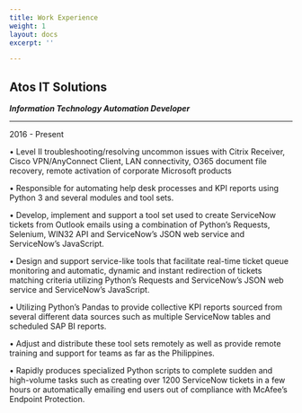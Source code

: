 ```yaml
---
title: Work Experience
weight: 1
layout: docs
excerpt: ''

---
```

## Atos IT Solutions

**_Information Technology Automation Developer_**

<hr>

2016 - Present

• Level II troubleshooting/resolving uncommon issues with Citrix Receiver, Cisco VPN/AnyConnect Client, LAN connectivity, O365 document file recovery, remote activation of corporate Microsoft products

• Responsible for automating help desk processes and KPI reports using Python 3 and several modules and tool sets.

•	Develop, implement and support a tool set used to create ServiceNow tickets from Outlook emails using a combination of Python’s Requests, Selenium, WIN32 API and ServiceNow’s JSON web service and ServiceNow’s JavaScript.

• Design and support service-like tools that facilitate real-time ticket queue monitoring and automatic, dynamic and instant redirection of tickets matching criteria utilizing Python’s Requests and ServiceNow’s JSON web service and ServiceNow’s JavaScript.

• Utilizing Python’s Pandas to provide collective KPI reports sourced from several different data sources such as multiple ServiceNow tables and scheduled SAP BI reports. 

• Adjust and distribute these tool sets remotely as well as provide remote training and support for teams as far as the Philippines. 

• Rapidly produces specialized Python scripts to complete sudden and high-volume tasks such as creating over 1200 ServiceNow tickets in a few hours or automatically emailing end users out of compliance with McAfee’s Endpoint Protection.
